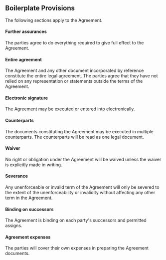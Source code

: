 ## Boilerplate Provisions

The following sections apply to the Agreement.

#### Further assurances

The parties agree to do everything required to give full effect to the Agreement.

#### Entire agreement

The Agreement and any other document incorporated by reference constitute the entire legal agreement. The parties agree that they have not relied on any representation or statements outside the terms of the Agreement.

#### Electronic signature

The Agreement may be executed or entered into electronically.

#### Counterparts

The documents constituting the Agreement may be executed in multiple counterparts.  The counterparts will be read as one legal document.

#### Waiver

No right or obligation under the Agreement will be waived unless the waiver is explicitly made in writing.

#### Severance

Any unenforceable or invalid term of the Agreement will only be severed to the extent of the unenforceability or invalidity without affecting any other term in the Agreement.

#### Binding on successors

The Agreement is binding on each party's successors and permitted assigns.

#### Agreement expenses

The parties will cover their own expenses in preparing the Agreement documents.